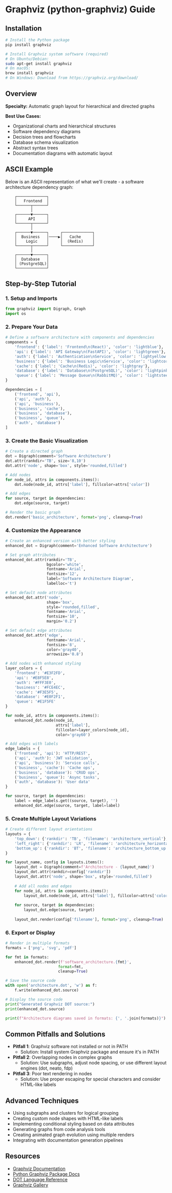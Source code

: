 # Graphviz (python-graphviz) Guide

## Installation

```bash
# Install the Python package
pip install graphviz

# Install Graphviz system software (required)
# On Ubuntu/Debian:
sudo apt-get install graphviz
# On macOS:
brew install graphviz
# On Windows: Download from https://graphviz.org/download/
```

## Overview

**Specialty:** Automatic graph layout for hierarchical and directed graphs

**Best Use Cases:**
- Organizational charts and hierarchical structures
- Software dependency diagrams
- Decision trees and flowcharts
- Database schema visualization
- Abstract syntax trees
- Documentation diagrams with automatic layout

## ASCII Example

Below is an ASCII representation of what we'll create - a software architecture dependency graph:

```
    ┌─────────────┐
    │   Frontend  │
    └──────┬──────┘
           │
    ┌──────▼──────┐
    │     API     │
    └──────┬──────┘
           │
    ┌──────▼──────┐     ┌─────────────┐
    │  Business   │────▶│   Cache     │
    │    Logic    │     │  (Redis)    │
    └──────┬──────┘     └─────────────┘
           │
    ┌──────▼──────┐
    │  Database   │
    │ (PostgreSQL)│
    └─────────────┘
```

## Step-by-Step Tutorial

### 1. Setup and Imports

```python
from graphviz import Digraph, Graph
import os
```

### 2. Prepare Your Data

```python
# Define a software architecture with components and dependencies
components = {
    'frontend': {'label': 'Frontend\n(React)', 'color': 'lightblue'},
    'api': {'label': 'API Gateway\n(FastAPI)', 'color': 'lightgreen'},
    'auth': {'label': 'Authentication\nService', 'color': 'lightyellow'},
    'business': {'label': 'Business Logic\nService', 'color': 'lightcoral'},
    'cache': {'label': 'Cache\n(Redis)', 'color': 'lightgray'},
    'database': {'label': 'Database\n(PostgreSQL)', 'color': 'lightpink'},
    'queue': {'label': 'Message Queue\n(RabbitMQ)', 'color': 'lightsteelblue'}
}

dependencies = [
    ('frontend', 'api'),
    ('api', 'auth'),
    ('api', 'business'),
    ('business', 'cache'),
    ('business', 'database'),
    ('business', 'queue'),
    ('auth', 'database')
]
```

### 3. Create the Basic Visualization

```python
# Create a directed graph
dot = Digraph(comment='Software Architecture')
dot.attr(rankdir='TB', size='8,10')
dot.attr('node', shape='box', style='rounded,filled')

# Add nodes
for node_id, attrs in components.items():
    dot.node(node_id, attrs['label'], fillcolor=attrs['color'])

# Add edges
for source, target in dependencies:
    dot.edge(source, target)

# Render the basic graph
dot.render('basic_architecture', format='png', cleanup=True)
```

### 4. Customize the Appearance

```python
# Create an enhanced version with better styling
enhanced_dot = Digraph(comment='Enhanced Software Architecture')

# Set graph attributes
enhanced_dot.attr(rankdir='TB', 
                  bgcolor='white',
                  fontname='Arial',
                  fontsize='12',
                  label='Software Architecture Diagram',
                  labelloc='t')

# Set default node attributes
enhanced_dot.attr('node', 
                  shape='box',
                  style='rounded,filled',
                  fontname='Arial',
                  fontsize='10',
                  margin='0.2')

# Set default edge attributes
enhanced_dot.attr('edge',
                  fontname='Arial',
                  fontsize='8',
                  color='gray40',
                  arrowsize='0.8')

# Add nodes with enhanced styling
layer_colors = {
    'frontend': '#E3F2FD',
    'api': '#E8F5E8', 
    'auth': '#FFF3E0',
    'business': '#FCE4EC',
    'cache': '#F3E5F5',
    'database': '#E0F2F1',
    'queue': '#E1F5FE'
}

for node_id, attrs in components.items():
    enhanced_dot.node(node_id, 
                      attrs['label'], 
                      fillcolor=layer_colors[node_id],
                      color='gray60')

# Add edges with labels
edge_labels = {
    ('frontend', 'api'): 'HTTP/REST',
    ('api', 'auth'): 'JWT validation',
    ('api', 'business'): 'Service calls',
    ('business', 'cache'): 'Cache ops',
    ('business', 'database'): 'CRUD ops',
    ('business', 'queue'): 'Async tasks',
    ('auth', 'database'): 'User data'
}

for source, target in dependencies:
    label = edge_labels.get((source, target), '')
    enhanced_dot.edge(source, target, label=label)
```

### 5. Create Multiple Layout Variations

```python
# Create different layout orientations
layouts = {
    'top_down': {'rankdir': 'TB', 'filename': 'architecture_vertical'},
    'left_right': {'rankdir': 'LR', 'filename': 'architecture_horizontal'},
    'bottom_up': {'rankdir': 'BT', 'filename': 'architecture_bottom_up'}
}

for layout_name, config in layouts.items():
    layout_dot = Digraph(comment=f'Architecture - {layout_name}')
    layout_dot.attr(rankdir=config['rankdir'])
    layout_dot.attr('node', shape='box', style='rounded,filled')
    
    # Add all nodes and edges
    for node_id, attrs in components.items():
        layout_dot.node(node_id, attrs['label'], fillcolor=attrs['color'])
    
    for source, target in dependencies:
        layout_dot.edge(source, target)
    
    layout_dot.render(config['filename'], format='png', cleanup=True)
```

### 6. Export or Display

```python
# Render in multiple formats
formats = ['png', 'svg', 'pdf']

for fmt in formats:
    enhanced_dot.render(f'software_architecture.{fmt}', 
                       format=fmt, 
                       cleanup=True)

# Save the source code
with open('architecture.dot', 'w') as f:
    f.write(enhanced_dot.source)

# Display the source code
print("Generated Graphviz DOT source:")
print(enhanced_dot.source)

print(f"Architecture diagrams saved in formats: {', '.join(formats)}")
```

## Common Pitfalls and Solutions

- **Pitfall 1**: Graphviz software not installed or not in PATH
  - Solution: Install system Graphviz package and ensure it's in PATH
- **Pitfall 2**: Overlapping nodes in complex graphs
  - Solution: Use subgraphs, adjust node spacing, or use different layout engines (dot, neato, fdp)
- **Pitfall 3**: Poor text rendering in nodes
  - Solution: Use proper escaping for special characters and consider HTML-like labels

## Advanced Techniques

- Using subgraphs and clusters for logical grouping
- Creating custom node shapes with HTML-like labels
- Implementing conditional styling based on data attributes
- Generating graphs from code analysis tools
- Creating animated graph evolution using multiple renders
- Integrating with documentation generation pipelines

## Resources

- [Graphviz Documentation](https://graphviz.org/documentation/)
- [Python Graphviz Package Docs](https://graphviz.readthedocs.io/en/stable/)
- [DOT Language Reference](https://graphviz.org/doc/info/lang.html)
- [Graphviz Gallery](https://graphviz.org/gallery/)

